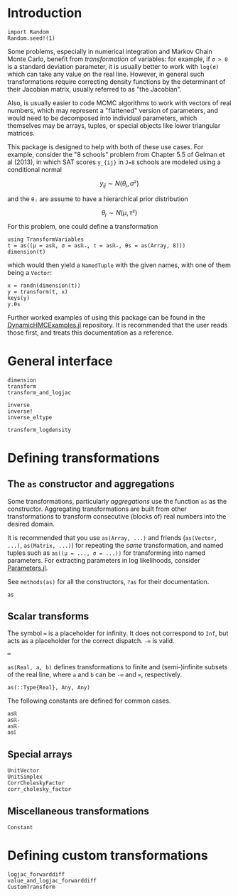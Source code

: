 # Introduction

```@setup ex1
import Random
Random.seed!(1)
```

Some problems, especially in numerical integration and Markov Chain Monte Carlo, benefit from *transformation* of variables: for example, if ``σ > 0`` is a standard deviation parameter, it is usually better to work with `log(σ)` which can take any value on the real line. However, in general such transformations require correcting density functions by the determinant of their Jacobian matrix, usually referred to as "the Jacobian".

Also, is usually easier to code MCMC algorithms to work with vectors of real numbers, which may represent a "flattened" version of parameters, and would need to be decomposed into individual parameters, which themselves may be arrays, tuples, or special objects like lower triangular matrices.

This package is designed to help with both of these use cases. For example, consider the "8 schools" problem from Chapter 5.5 of Gelman et al (2013), in which SAT scores ``y_{ij}`` in ``J=8`` schools are modeled using a conditional normal

```math
y_{ij} ∼ N(θⱼ, σ²)
```
and the ``θⱼ`` are assume to have a hierarchical prior distribution

```math
θⱼ ∼ N(μ, τ²)
```

For this problem, one could define a transformation

```@example ex1
using TransformVariables
t = as((μ = asℝ, σ = asℝ₊, τ = asℝ₊, θs = as(Array, 8)))
dimension(t)
```

which would then yield a `NamedTuple` with the given names, with one of them being a `Vector`:

```@repl ex1
x = randn(dimension(t))
y = transform(t, x)
keys(y)
y.θs
```

Further worked examples of using this package can be found in the [DynamicHMCExamples.jl](https://github.com/tpapp/DynamicHMCExamples.jl/) repository. It is recommended that the user reads those first, and treats this documentation as a reference.

# General interface

```@docs
dimension
transform
transform_and_logjac
```

```@docs
inverse
inverse!
inverse_eltype
```

```@docs
transform_logdensity
```

# Defining transformations

## The `as` constructor and aggregations

Some transformations, particularly *aggregations* use the function `as` as the constructor. Aggregating transformations are built from other transformations to transform consecutive (blocks of) real numbers into the desired domain.

It is recommended that you use `as(Array, ...)` and friends (`as(Vector, ...)`, `as(Matrix, ...)`) for repeating the *same* transformation, and named tuples such as `as((μ = ..., σ = ...))` for transforming into named parameters. For extracting parameters in log likelihoods, consider [Parameters.jl](https://github.com/mauro3/Parameters.jl).

See `methods(as)` for all the constructors, `?as` for their documentation.

```@docs
as
```

## Scalar transforms

The symbol `∞` is a placeholder for infinity. It does not correspond to `Inf`, but acts as a placeholder for the correct dispatch. `-∞` is valid.

```@docs
∞
```

`as(Real, a, b)` defines transformations to finite and (semi-)infinite subsets of the real line, where `a` and `b` can be `-∞` and `∞`, respectively.

```@docs
as(::Type{Real}, Any, Any)
```

The following constants are defined for common cases.

```@docs
asℝ
asℝ₊
asℝ₋
as𝕀
```

## Special arrays

```@docs
UnitVector
UnitSimplex
CorrCholeskyFactor
corr_cholesky_factor
```

## Miscellaneous transformations

```@docs
Constant
```

# Defining custom transformations

```@docs
logjac_forwarddiff
value_and_logjac_forwarddiff
CustomTransform
```
